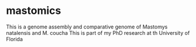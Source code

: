 # mastomics
This is a genome assembly and comparative genome of Mastomys natalensis and M. coucha
This is part of my PhD research at th University of Florida 

